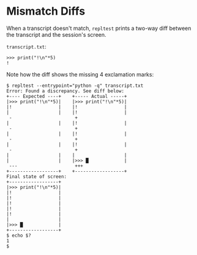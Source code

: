 # Mismatch Diffs

When a transcript doesn't match, `repltest` prints a two-way diff between the
transcript and the session's screen.

`transcript.txt`:

```console test-file="transcript.txt"
>>> print("!\n"*5)
!
```

Note how the diff shows the missing 4 exclamation marks:

```console test-entrypoint=sh
$ repltest --entrypoint="python -q" transcript.txt
Error: Found a discrepancy. See diff below:    
+---- Expected ----+    +----- Actual -----+   
|>>> print("!\n"*5)|    |>>> print("!\n"*5)|   
|!                 |    |!                 |   
|                  |    |!                 |   
 -                       +                     
|                  |    |!                 |   
 -                       +                     
|                  |    |!                 |   
 -                       +                     
|                  |    |!                 |   
 -                       +                     
|                  |    |                  |   
|                  |    |>>> █             |   
 ---                     +++                   
+------------------+    +------------------+
Final state of screen:
+------------------+
|>>> print("!\n"*5)|
|!                 |
|!                 |
|!                 |
|!                 |
|!                 |
|                  |
|>>> █             |
+------------------+
$ echo $?
1
$
```
